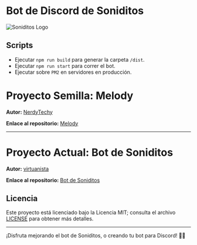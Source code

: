 # Bot de Discord de Soniditos

![Soniditos Logo](https://soniditos.com/storage/branding_media/959516b0-83c4-41f5-ac62-c56766df775a.png)

## Scripts

- Ejecutar `npm run build` para generar la carpeta `/dist`.
- Ejecutar `npm run start` para correr el bot.
- Ejecutar sobre `PM2` en servidores en producción.

# Proyecto Semilla: Melody

**Autor:** [NerdyTechy](https://github.com/NerdyTechy)

**Enlace al repositorio:** [Melody](https://github.com/NerdyTechy/Melody)

---

# Proyecto Actual: Bot de Soniditos

**Autor:** [virtuanista](https://github.com/virtuanista)

**Enlace al repositorio:** [Bot de Soniditos](https://github.com/soniditos/bot)
## Licencia

Este proyecto está licenciado bajo la Licencia MIT; consulta el archivo [LICENSE](./LICENSE) para obtener más detalles.

---

¡Disfruta mejorando el bot de Soniditos, o creando tu bot para Discord! 🎵🤖